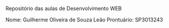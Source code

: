 Repositório das aulas de Desenvolvimento WEB

Nome: Guilherme Oliveira de Souza Leão 
Prontuário: SP3013243
